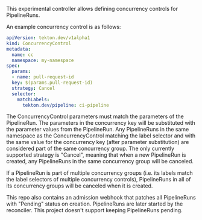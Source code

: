 This experimental controller allows defining concurrency controls for PipelineRuns.

An example concurrency control is as follows:

```yaml
apiVersion: tekton.dev/v1alpha1
kind: ConcurrencyControl
metadata:
  name: cc
  namespace: my-namespace
spec:
  params:
  - name: pull-request-id
  key: $(params.pull-request-id)
  strategy: Cancel
  selector:
    matchLabels:
      tekton.dev/pipeline: ci-pipeline
```

The ConcurrencyControl parameters must match the parameters of the PipelineRun.
The parameters in the concurrency key will be substituted with the parameter values from the PipelineRun.
Any PipelineRuns in the same namespace as the ConcurrencyControl matching the label selector and with the
same value for the concurrency key (after parameter substitution) are considered part of the same concurrency group.
The only currently supported strategy is "Cancel", meaning that when a new PipelineRun is created, any PipelineRuns in the
same concurrency group will be canceled.

If a PipelineRun is part of multiple concurrency groups (i.e. its labels match the label selectors of multiple concurrency controls),
PipelineRuns in all of its concurrency groups will be canceled when it is created.

This repo also contains an admission webhook that patches all PipelineRuns with "Pending" status on creation.
PipelineRuns are later started by the reconciler. This project doesn't support keeping PipelineRuns pending.
